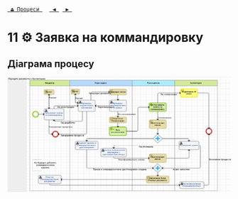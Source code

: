 ﻿[` ⏏ Процеси `](../../README.md)    [` ◀ `](../P10/P10.md)  [` ▶ `](../P12/P12.md)
# 11 ⚙ Заявка на коммандировку

## Діаграма процесу
![P11_Diagram](./Images/P11_Diagram.png)